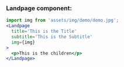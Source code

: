 ### Landpage component:

```jsx
import img from 'assets/img/demo/demo.jpg';
<Landpage
  title='This is the Title'
  subtitle='This is the Subtitle'
  img={img}
>
  <p>This is the children</p>
</Landpage>